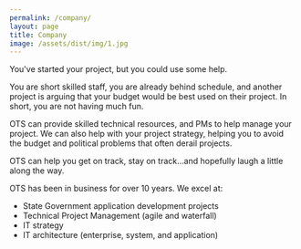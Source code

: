 ```yaml
---
permalink: /company/
layout: page
title: Company
image: /assets/dist/img/1.jpg
---
```


You've started your project, but you could use some help.

You are short skilled staff, you are already behind schedule, and another project is arguing that your budget would be best used on their project. In short, you are not having much fun.

OTS can provide skilled technical resources, and PMs to help manage your project. We can also help
with your project strategy, helping you to avoid the budget and political problems that often derail projects.

OTS can help you get on track, stay on track...and hopefully laugh a little along the way.

OTS has been in business for over 10 years. We excel at:

- State Government application development projects
- Technical Project Management (agile and waterfall)
- IT strategy
- IT architecture (enterprise, system, and application)
